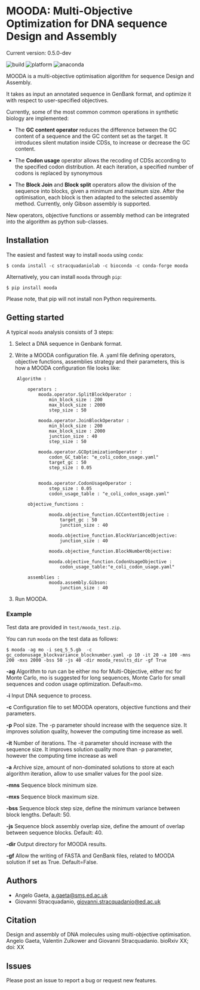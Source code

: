 # MOODA: Multi-Objective Optimization for DNA sequence Design and Assembly

Current version: 0.5.0-dev

![build](http://drone.stracquadaniolab.org/api/badges/stracquadaniolab/mooda/status.svg)
![platform](https://anaconda.org/stracquadaniolab/mooda/badges/platforms.svg)
![anaconda](https://anaconda.org/stracquadaniolab/mooda/badges/version.svg)


MOODA is a multi-objective optimisation algorithm for sequence Design and Assembly.

It takes as input an annotated sequence in GenBank format, and optimize it with respect to user-specified objectives.

Currently, some of the most common common operations in synthetic biology are implemented:

- The **GC content operator** reduces the difference between the GC content of a sequence and the GC content set as the target. It introduces silent mutation inside CDSs, to increase or decrease the GC content.

- The **Codon usage** operator allows the recoding of CDSs according to the specified codon distribution. At each iteration, a specified number of codons is replaced by synonymous

- The **Block Join** and **Block split** operators allow the division of the sequence into blocks, given a minimum and maximum size. After the optimisation, each block is then adapted to the selected assembly method. Currently, only Gibson assembly is supported.

New operators, objective functions or assembly method can be integrated into the algorithm as python sub-classes.



## Installation

The easiest and fastest way to install `mooda` using `conda`:

    $ conda install -c stracquadaniolab -c bioconda -c conda-forge mooda

Alternatively, you can install `mooda` through `pip`:

    $ pip install mooda

Please note, that pip will not install non Python requirements.

## Getting started

A typical `mooda` analysis consists of 3 steps:

1. Select a DNA sequence in Genbank format.

2. Write a MOODA configuration file. A .yaml file defining operators, objective functions, assemblies strategy and their parameters, this is how a MOODA configuration file looks like:

```
    Algorithm :

        operators :
            mooda.operator.SplitBlockOperator :
                min_block_size : 200
                max_block_size : 2000
                step_size : 50

            mooda.operator.JoinBlockOperator :
                min_block_size : 200
                max_block_size : 2000
                junction_size : 40
                step_size : 50

            mooda.operator.GCOptimizationOperator :
                codon_GC_table: "e_coli_codon_usage.yaml"
                target_gc : 50
                step_size : 0.05


            mooda.operator.CodonUsageOperator :
                step_size : 0.05
                codon_usage_table : "e_coli_codon_usage.yaml"

        objective_functions :

                mooda.objective_function.GCContentObjective :
                    target_gc : 50
                    junction_size : 40

                mooda.objective_function.BlockVarianceObjective:
                    junction_size : 40

                mooda.objective_function.BlockNumberObjective:

                mooda.objective_function.CodonUsageObjective :
                    codon_usage_table:"e_coli_codon_usage.yaml"

        assemblies :
                mooda.assembly.Gibson:
                    junction_size : 40
```

3. Run MOODA.


### Example
Test data are provided in `test/mooda_test.zip`.

You can run `mooda` on the test data as follows:


    $ mooda -ag mo -i seq_5_5.gb  -c gc_codonusage_blockvariance_blocknumber.yaml -p 10 -it 20 -a 100 -mns 200 -mxs 2000 -bss 50 -js 40 -dir mooda_results_dir -gf True

**-ag** Algorithm to run can be either mo for Multi-Objective, either mc for Monte Carlo, mo is suggested for long sequences, Monte Carlo for small sequences and codon usage optimization. Default=mo.

**-i** Input DNA sequence to process.

**-c** Configuration file to set MOODA operators, objective functions and their parameters.

**-p** Pool size. The -p parameter should increase with the sequence size. It improves solution quality, however the computing time increase as well.

**-it** Number of iterations. The -it parameter should increase with the sequence size. It improves solution quality more than -p parameter, however the computing time increase as well 

**-a** Archive size, amount of non-dominated solutions to store at each algorithm iteration, allow to use smaller values for the pool size.

**-mns** Sequence block minimum size.

**-mxs** Sequence block maximum size.

**-bss** Sequence block step size, define the minimum variance between block lengths. Default: 50.

**-js** Sequence block assembly overlap size, define the amount of overlap between sequence blocks. Default: 40.

**-dir** Output directory for MOODA results.

**-gf** Allow the writing of FASTA and GenBank files, related to MOODA solution if set as True. Default=False.

## Authors

- Angelo Gaeta, a.gaeta@sms.ed.ac.uk
- Giovanni Stracquadanio, giovanni.stracquadanio@ed.ac.uk

## Citation

Design and assembly of DNA molecules using multi-objective optimisation.
Angelo Gaeta, Valentin Zulkower and Giovanni Stracquadanio.
bioRxiv XX; doi: XX

## Issues
Please post an issue to report a bug or request new features.
